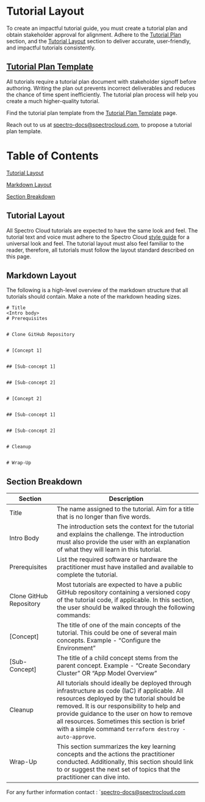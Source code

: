 # Tutorial Layout

To create an impactful tutorial guide, you must create a tutorial plan and obtain stakeholder approval for alignment.
Adhere to the [Tutorial Plan](#tutorial-plan) section, and the [Tutorial Layout](#tutorial-layout) section to deliver
accurate, user-friendly, and impactful tutorials consistently.

## [Tutorial Plan Template](https://github.com/rahulhazra97/Documentation-Guide/wiki/Tutorial-Plan-Template)

All tutorials require a tutorial plan document with stakeholder signoff before authoring. Writing the plan out prevents
incorrect deliverables and reduces the chance of time spent inefficiently. The tutorial plan process will help you
create a much higher-quality tutorial.

Find the tutorial plan template from the
[Tutorial Plan Template](https://github.com/rahulhazra97/Documentation-Guide/wiki/Tutorial-Plan-Template) page.

Reach out to us at spectro-docs@spectrocloud.com, to propose a tutorial plan template.

# Table of Contents

[Tutorial Layout](#tutorial-layout)

[Markdown Layout](#markdown_layout)

[Section Breakdown](#section-breakdown)

## Tutorial Layout

All Spectro Cloud tutorials are expected to have the same look and feel. The tutorial text and voice must adhere to the
Spectro Cloud [style guide](https://github.com/rahulhazra97/Documentation-Guide/wiki/Spectro-Cloud-Style-Guide) for a
universal look and feel. The tutorial layout must also feel familiar to the reader, therefore, all tutorials must follow
the layout standard described on this page.

## Markdown Layout

The following is a high-level overview of the markdown structure that all tutorials should contain. Make a note of the
markdown heading sizes.

```
# Title
<Intro body>
# Prerequisites


# Clone GitHub Repository


# [Concept 1]


## [Sub-concept 1]


## [Sub-concept 2]


# [Concept 2]


## [Sub-concept 1]


## [Sub-concept 2]


# Cleanup


# Wrap-Up
```

## Section Breakdown

| Section                 | Description                                                                                                                                                                                                                                                                                                                                       |
| ----------------------- | ------------------------------------------------------------------------------------------------------------------------------------------------------------------------------------------------------------------------------------------------------------------------------------------------------------------------------------------------- |
| Title                   | The name assigned to the tutorial. Aim for a title that is no longer than five words.                                                                                                                                                                                                                                                             |
| Intro Body              | The introduction sets the context for the tutorial and explains the challenge. The introduction must also provide the user with an explanation of what they will learn in this tutorial.                                                                                                                                                          |
| Prerequisites           | List the required software or hardware the practitioner must have installed and available to complete the tutorial.                                                                                                                                                                                                                               |
| Clone GitHub Repository | Most tutorials are expected to have a public GitHub repository containing a versioned copy of the tutorial code, if applicable. In this section, the user should be walked through the following commands:                                                                                                                                        |
| [Concept]               | The title of one of the main concepts of the tutorial. This could be one of several main concepts. Example - “Configure the Environment”                                                                                                                                                                                                          |
| [Sub-Concept]           | The title of a child concept stems from the parent concept. Example - “Create Secondary Cluster” OR “App Model Overview”                                                                                                                                                                                                                          |
| Cleanup                 | All tutorials should ideally be deployed through infrastructure as code (IaC) if applicable. All resources deployed by the tutorial should be removed. It is our responsibility to help and provide guidance to the user on how to remove all resources. Sometimes this section is brief with a simple command `terraform destroy -auto-approve`. |
| Wrap-Up                 | This section summarizes the key learning concepts and the actions the practitioner conducted. Additionally, this section should link to or suggest the next set of topics that the practitioner can dive into.                                                                                                                                    |

For any further information contact : `spectro-docs@spectrocloud.com
